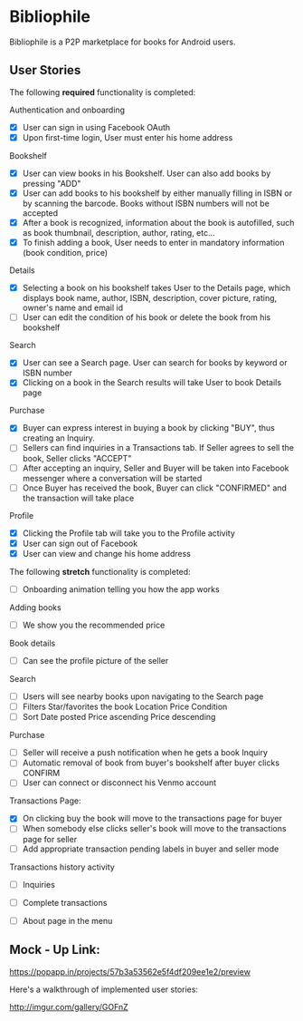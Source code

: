 # Bibliophile

Bibliophile is a P2P marketplace for books for Android users. 

## User Stories

The following **required** functionality is completed:

Authentication and onboarding
* [X]	User can sign in using Facebook OAuth
* [X]	Upon first-time login, User must enter his home address

Bookshelf
* [x] User can view books in his Bookshelf. User can also add books by pressing "ADD"
* [x] User can add books to his bookshelf by either manually filling in ISBN or by scanning the barcode. Books without ISBN numbers will not be accepted
* [x] After a book is recognized, information about the book is autofilled, such as book thumbnail, description, author, rating, etc... 
* [x] To finish adding a book, User needs to enter in mandatory information (book condition, price)

Details
* [X] Selecting a book on his bookshelf takes User to the Details page, which displays book name, author, ISBN, description, cover picture, rating, owner's name and email id
* [ ] User can edit the condition of his book or delete the book from his bookshelf

Search
* [x] User can see a Search page. User can search for books by keyword or ISBN number
* [x] Clicking on a book in the Search results will take User to book Details page

Purchase
* [x] Buyer can express interest in buying a book by clicking "BUY", thus creating an Inquiry.
* [ ] Sellers can find inquiries in a Transactions tab. If Seller agrees to sell the book, Seller clicks "ACCEPT"
* [ ] After accepting an inquiry, Seller and Buyer will be taken into Facebook messenger where a conversation will be started
* [ ] Once Buyer has received the book, Buyer can click "CONFIRMED" and the transaction will take place

Profile
* [X] Clicking the Profile tab will take you to the Profile activity
* [X] User can sign out of Facebook
* [X] User can view and change his home address

The following **stretch** functionality is completed:
* [ ] Onboarding animation telling you how the app works

Adding books
* [ ] We show you the recommended price

Book details
* [ ] Can see the profile picture of the seller


Search
* [ ] Users will see nearby books upon navigating to the Search page
* [ ] Filters
			Star/favorites the book	
			Location
			Price
			Condition
* [ ] Sort
			Date posted
			Price ascending
			Price descending

Purchase
* [ ] Seller will receive a push notification when he gets a book Inquiry
* [ ] Automatic removal of book from buyer's bookshelf after buyer clicks CONFIRM
* [ ] User can connect or disconnect his Venmo account

Transactions Page:
* [x] On clicking buy the book will move to the transactions page for buyer
* [ ] When somebody else clicks seller's book will move to the transactions page for seller
* [ ] Add appropriate transaction pending labels in buyer and seller mode

Transactions history activity
* [ ] Inquiries
* [ ] Complete transactions
	
* [ ] About page in the menu

## Mock - Up Link:
https://popapp.in/projects/57b3a53562e5f4df209ee1e2/preview

Here's a walkthrough of implemented user stories:

http://imgur.com/gallery/GOFnZ  
